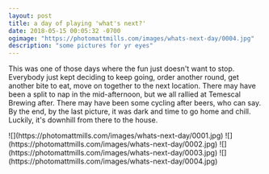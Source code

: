```yaml
---
layout: post
title: a day of playing 'what's next?'
date: 2018-05-15 00:05:32 -0700
ogimage: "https://photomattmills.com/images/whats-next-day/0004.jpg"
description: "some pictures for yr eyes"
---
```


This was one of those days where the fun just doesn't want to stop. Everybody just kept deciding to keep going, order another round, get another bite to eat, move on together to the next location. There may have been a split to nap in the mid-afternoon, but we all rallied at Temescal Brewing after. There may have been some cycling after beers, who can say. By the end, by the last picture, it was dark and time to go home and chill. Luckily, it's downhill from there to the house. 

<span style="display:block;" class="center">
  ![](https://photomattmills.com/images/whats-next-day/0001.jpg)
<span class="caption"></span>
![](https://photomattmills.com/images/whats-next-day/0002.jpg)
<span class="caption"></span>
![](https://photomattmills.com/images/whats-next-day/0003.jpg)
<span class="caption"></span>
![](https://photomattmills.com/images/whats-next-day/0004.jpg)
<span class="caption"></span>
</span>
